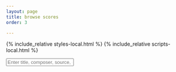 ```yaml
---
layout: page
title: browse scores
order: 3

---
```


<script async src="https://www.googletagmanager.com/gtag/js?id=G-38882FHV3H"></script>
<script>
  window.dataLayer = window.dataLayer || [];
  function gtag(){dataLayer.push(arguments);}
  gtag('js', new Date());

  gtag('config', 'G-38882FHV3H');
</script>

{% include_relative styles-local.html %}
{% include_relative scripts-local.html %}

<div id="search-interface">
  <div class="top-row">
    <div class="left-search-group">
      <input type="text" id="input" onkeyup="FreeTextSearch()" placeholder="Enter title, composer, source, or date">
      <span id="search-count"></span>
    </div>
    <div class="top-section">
      <div id="top-dropdowns">
        <div class="top-line">
          <div id="composer-container"></div>
          <div id="genre-container"></div>
          <div id="year-container"></div>
        </div>
        <div class="bottom-line">
          <div id="voice-container"></div>
          <div id="source-container"></div>
        </div>
      </div>
      <div class="mensuration-right"></div>
    </div>
  </div>
</div>

<!-- Results -->
<div id="list"></div>